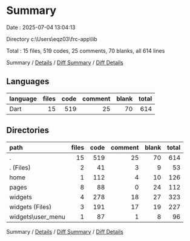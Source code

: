 # Summary

Date : 2025-07-04 13:04:13

Directory c:\\Users\\eqz03\\frc-app\\lib

Total : 15 files,  519 codes, 25 comments, 70 blanks, all 614 lines

Summary / [Details](details.md) / [Diff Summary](diff.md) / [Diff Details](diff-details.md)

## Languages
| language | files | code | comment | blank | total |
| :--- | ---: | ---: | ---: | ---: | ---: |
| Dart | 15 | 519 | 25 | 70 | 614 |

## Directories
| path | files | code | comment | blank | total |
| :--- | ---: | ---: | ---: | ---: | ---: |
| . | 15 | 519 | 25 | 70 | 614 |
| . (Files) | 2 | 41 | 3 | 9 | 53 |
| home | 1 | 112 | 4 | 10 | 126 |
| pages | 8 | 88 | 0 | 24 | 112 |
| widgets | 4 | 278 | 18 | 27 | 323 |
| widgets (Files) | 3 | 191 | 17 | 19 | 227 |
| widgets\\user_menu | 1 | 87 | 1 | 8 | 96 |

Summary / [Details](details.md) / [Diff Summary](diff.md) / [Diff Details](diff-details.md)